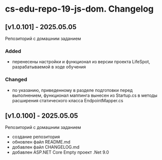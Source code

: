 # cs-edu-repo-19-js-dom. Changelog

## [v1.0.101] - 2025.05.05

Репозиторий с домашним заданием

### Added

 - перенесены настройки и функционал из версии проекта LifeSpot,
 разрабатываемой в ходе обучения

### Changed

 - по указанию, приведенному в разделе подготовки перед выполнением,
 функционал маппинга вынесен из Startup.cs в методы расширения
 статического класса EndpointMapper.cs

## [v1.0.100] - 2025.05.05

Репозиторий с домашним заданием

 - создание репозитория
 - обновлен файл README.md
 - добавлен файл CHANGELOG.md
 - добавлен ASP.NET Core Empty проект .Net 9.0
